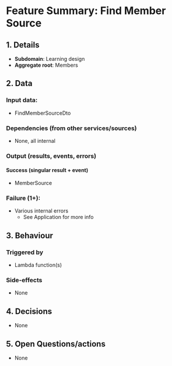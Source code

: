 # Feature Summary: Find Member Source

## 1. Details

- **Subdomain**: Learning design
- **Aggregate root**: Members

## 2. Data

### Input data:

- FindMemberSourceDto

### Dependencies (from other services/sources)

- None, all internal

### Output (results, events, errors)

#### Success (singular result + event)

- MemberSource

### Failure (1+):

- Various internal errors
  - See Application for more info

## 3. Behaviour

### Triggered by

- Lambda function(s)

### Side-effects

- None

## 4. Decisions

- None

## 5. Open Questions/actions

- None
